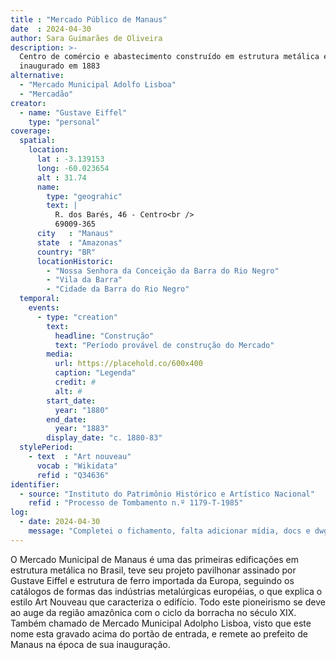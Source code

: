 ```yaml
---
title : "Mercado Público de Manaus"
date  : 2024-04-30
author: Sara Guimarães de Oliveira
description: >-
  Centro de comércio e abastecimento construído em estrutura metálica e
  inaugurado em 1883
alternative:
  - "Mercado Municipal Adolfo Lisboa"
  - "Mercadão"
creator:
  - name: "Gustave Eiffel"
    type: "personal"
coverage:
  spatial:
    location:
      lat : -3.139153 
      long: -60.023654
      alt : 31.74
      name:
        type: "geograhic"
        text: |
          R. dos Barés, 46 - Centro<br />
          69009-365
      city   : "Manaus"
      state  : "Amazonas"
      country: "BR"
      locationHistoric:
        - "Nossa Senhora da Conceição da Barra do Rio Negro"
        - "Vila da Barra"
        - "Cidade da Barra do Rio Negro"
  temporal:
    events:
      - type: "creation"
        text:
          headline: "Construção"
          text: "Período provável de construção do Mercado"
        media:
          url: https://placehold.co/600x400
          caption: "Legenda"
          credit: #
          alt: #
        start_date:
          year: "1880"
        end_date:
          year: "1883"
        display_date: "c. 1880-83"
  stylePeriod:
    - text  : "Art nouveau"
      vocab : "Wikidata"
      refid : "Q34636"
identifier:
  - source: "Instituto do Patrimônio Histórico e Artístico Nacional"
    refid : "Processo de Tombamento n.º 1179-T-1985"
log:
  - date: 2024-04-30
    message: "Completei o fichamento, falta adicionar mídia, docs e dwg"
---
```


O Mercado Municipal de Manaus é uma das primeiras edificações em
estrutura metálica no Brasil, teve seu projeto pavilhonar assinado por
Gustave Eiffel e estrutura de ferro importada da Europa, seguindo os
catálogos de formas das indústrias metalúrgicas européias, o que explica
o estilo Art Nouveau que caracteriza o edifício. Todo este pioneirismo
se deve ao auge da região amazônica com o ciclo da borracha no século
XIX. Também chamado de Mercado Municipal Adolpho Lisboa, visto que este
nome esta gravado acima do portão de entrada, e remete ao prefeito de
Manaus na época de sua inauguração.

